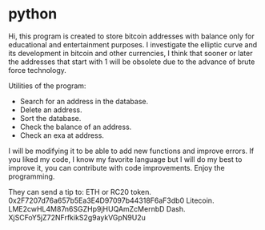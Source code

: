 # python
Hi, this program is created to store bitcoin addresses with balance only for educational and entertainment purposes.
I investigate the elliptic curve and its development in bitcoin and other currencies, I think that sooner or later the addresses that start with 1 will be obsolete due to the advance of brute force technology.

Utilities of the program:
- Search for an address in the database.
- Delete an address.
- Sort the database.
- Check the balance of an address.
- Check an exa at address.

I will be modifying it to be able to add new functions and improve errors.
If you liked my code, I know my favorite language but I will do my best to improve it, you can contribute with code improvements.
Enjoy the programming.

They can send a tip to:
ETH or RC20 token.
0x2F7207d76a657b5Ea3E4D97097b44318F6aF3db0
Litecoin.
LME2cwHL4M87n6SGZHp9jHUQAmZcMernbD
Dash.
XjSCFoY5jZ72NFrfkikS2g9aykVGpN9U2u

